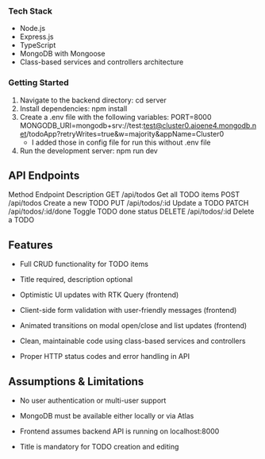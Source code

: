 ### Tech Stack

- Node.js
- Express.js
- TypeScript
- MongoDB with Mongoose
- Class-based services and controllers architecture

### Getting Started

1. Navigate to the backend directory:
   cd server
2. Install dependencies:
   npm install
3. Create a .env file with the following variables:
   PORT=8000
   MONGODB_URI=mongodb+srv://test:test@cluster0.aioene4.mongodb.net/todoApp?retryWrites=true&w=majority&appName=Cluster0
   - I added those in config file for run this without .env file
4. Run the development server:
   npm run dev

## API Endpoints

Method Endpoint Description
GET /api/todos Get all TODO items
POST /api/todos Create a new TODO
PUT /api/todos/:id Update a TODO
PATCH /api/todos/:id/done Toggle TODO done status
DELETE /api/todos/:id Delete a TODO

## Features

- Full CRUD functionality for TODO items

- Title required, description optional

- Optimistic UI updates with RTK Query (frontend)

- Client-side form validation with user-friendly messages (frontend)

- Animated transitions on modal open/close and list updates (frontend)

- Clean, maintainable code using class-based services and controllers

- Proper HTTP status codes and error handling in API

## Assumptions & Limitations

- No user authentication or multi-user support

- MongoDB must be available either locally or via Atlas

- Frontend assumes backend API is running on localhost:8000

- Title is mandatory for TODO creation and editing
